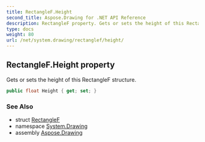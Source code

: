 ```yaml
---
title: RectangleF.Height
second_title: Aspose.Drawing for .NET API Reference
description: RectangleF property. Gets or sets the height of this RectangleF structure
type: docs
weight: 80
url: /net/system.drawing/rectanglef/height/
---
```

## RectangleF.Height property

Gets or sets the height of this RectangleF structure.

```csharp
public float Height { get; set; }
```

### See Also

* struct [RectangleF](../)
* namespace [System.Drawing](../../rectanglef/)
* assembly [Aspose.Drawing](../../../)


